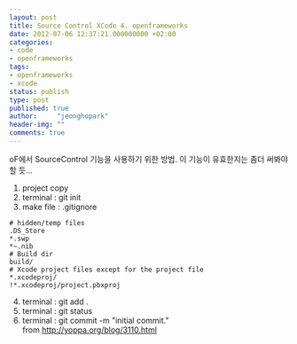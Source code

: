 ```yaml
---
layout: post
title: Source Control XCode 4. openframeworks
date: 2012-07-06 12:37:21.000000000 +02:00
categories:
- code
- openframeworks
tags:
- openframeworks
- xcode
status: publish
type: post
published: true
author:     "jeonghopark"
header-img: ""
comments: true
---
```

oF에서 SourceControl 기능을 사용하기 위한 방법.
이 기능이 유효한지는 좀더 써봐야 할 듯...    
1. project copy    
2. terminal : git init    
3. make file : .gitignore    
<pre><code># hidden/temp files
.DS_Store
*.swp
*~.nib    
# Build dir
build/    
# Xcode project files except for the project file
*.xcodeproj/
!*.xcodeproj/project.pbxproj
</code></pre>    
4. terminal : git add .    
5. terminal : git status    
6. terminal : git commit -m "initial commit."    
from <a href="http://yoppa.org/blog/3110.html">http://yoppa.org/blog/3110.html</a>    

